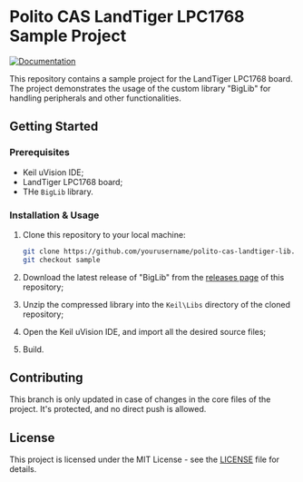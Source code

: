 # Polito CAS LandTiger LPC1768 Sample Project

[![Documentation](https://img.shields.io/badge/docs-GitHub%20Pages-blue)](https://fabcolonna.github.io/polito-cas-landtiger-lib/)

This repository contains a sample project for the LandTiger LPC1768 board. The project demonstrates the usage of the custom library "BigLib" for handling peripherals and other functionalities.

## Getting Started

### Prerequisites

- Keil uVision IDE;
- LandTiger LPC1768 board;
- THe `BigLib` library.

### Installation & Usage

1. Clone this repository to your local machine:

    ```sh
    git clone https://github.com/yourusername/polito-cas-landtiger-lib.git
    git checkout sample
    ```

2. Download the latest release of "BigLib" from the [releases page](https://github.com/fabcolonna/polito-cas-landtiger-lib/releases) of this repository;

3. Unzip the compressed library into the `Keil\Libs` directory of the cloned repository;

4. Open the Keil uVision IDE, and import all the desired source files;

5. Build.

## Contributing

This branch is only updated in case of changes in the core files of the project. It's protected, and no direct push is allowed.

## License

This project is licensed under the MIT License - see the [LICENSE](LICENSE) file for details.

